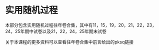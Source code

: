 # 实用随机过程

本部分包含实用随机过程往年卷合集，其中有11，15，19，20，21，22，23，24，25年期中试卷以及21，22，24，25年期末试卷

关于本课程的更多资料可以查看往年卷合集中前言给出的pksq链接
